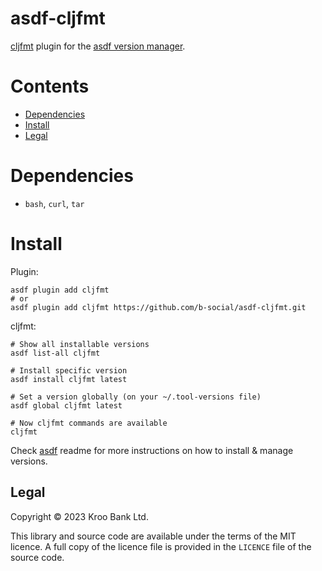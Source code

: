 # asdf-cljfmt

[cljfmt](https://github.com/weavejester/cljfmt) plugin for the [asdf version manager](https://asdf-vm.com).

# Contents

- [Dependencies](#dependencies)
- [Install](#install)
- [Legal](#legal)

# Dependencies

- `bash`, `curl`, `tar`

# Install

Plugin:

```shell
asdf plugin add cljfmt
# or
asdf plugin add cljfmt https://github.com/b-social/asdf-cljfmt.git
```

cljfmt:

```shell
# Show all installable versions
asdf list-all cljfmt

# Install specific version
asdf install cljfmt latest

# Set a version globally (on your ~/.tool-versions file)
asdf global cljfmt latest

# Now cljfmt commands are available
cljfmt
```

Check [asdf](https://github.com/asdf-vm/asdf) readme for more instructions on how to
install & manage versions.

## Legal

Copyright © 2023 Kroo Bank Ltd.

This library and source code are available under the terms of the MIT licence.  A full copy of the licence file is provided in the `LICENCE` file of the source code.
